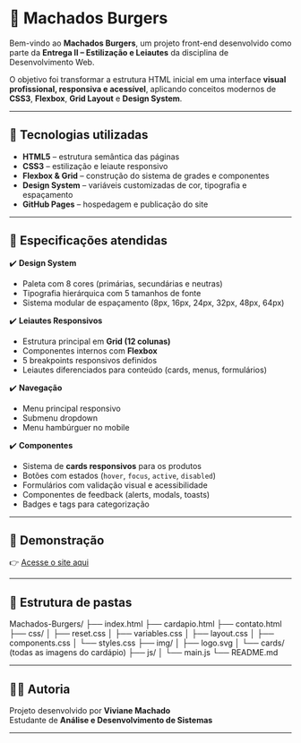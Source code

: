 # 🍔 Machados Burgers

Bem-vindo ao **Machados Burgers**, um projeto front-end desenvolvido como parte da **Entrega II – Estilização e Leiautes** da disciplina de Desenvolvimento Web.  

O objetivo foi transformar a estrutura HTML inicial em uma interface **visual profissional, responsiva e acessível**, aplicando conceitos modernos de **CSS3**, **Flexbox**, **Grid Layout** e **Design System**.

---

## 🚀 Tecnologias utilizadas
- **HTML5** – estrutura semântica das páginas
- **CSS3** – estilização e leiaute responsivo
- **Flexbox & Grid** – construção do sistema de grades e componentes
- **Design System** – variáveis customizadas de cor, tipografia e espaçamento
- **GitHub Pages** – hospedagem e publicação do site

---

## 🎯 Especificações atendidas
✔️ **Design System**
- Paleta com 8 cores (primárias, secundárias e neutras)  
- Tipografia hierárquica com 5 tamanhos de fonte  
- Sistema modular de espaçamento (8px, 16px, 24px, 32px, 48px, 64px)  

✔️ **Leiautes Responsivos**
- Estrutura principal em **Grid (12 colunas)**  
- Componentes internos com **Flexbox**  
- 5 breakpoints responsivos definidos  
- Leiautes diferenciados para conteúdo (cards, menus, formulários)  

✔️ **Navegação**
- Menu principal responsivo  
- Submenu dropdown  
- Menu hambúrguer no mobile  

✔️ **Componentes**
- Sistema de **cards responsivos** para os produtos  
- Botões com estados (`hover`, `focus`, `active`, `disabled`)  
- Formulários com validação visual e acessibilidade  
- Componentes de feedback (alerts, modals, toasts)  
- Badges e tags para categorização  

---

## 📸 Demonstração
👉 [Acesse o site aqui](https://vivianemachado9291.github.io/Machados-Burgers/)

---

## 📂 Estrutura de pastas
Machados-Burgers/
├── index.html
├── cardapio.html
├── contato.html
├── css/
│ ├── reset.css
│ ├── variables.css
│ ├── layout.css
│ ├── components.css
│ └── styles.css
├── img/
│ ├── logo.svg
│ └── cards/ (todas as imagens do cardápio)
├── js/
│ └── main.js
└── README.md


---

## 👩‍💻 Autoria
Projeto desenvolvido por **Viviane Machado**  
Estudante de **Análise e Desenvolvimento de Sistemas**

---
